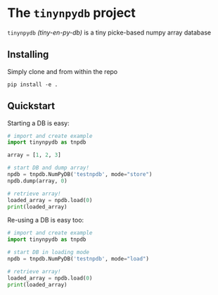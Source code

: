 # The `tinynpydb` project
`tinynpydb` _(tiny-en-py-db)_ is a tiny picke-based numpy array database

## Installing

Simply clone and from within the repo
```
pip install -e .
```

## Quickstart

Starting a DB is easy:

```python
# import and create example
import tinynpydb as tnpdb

array = [1, 2, 3]

# start DB and dump array!
npdb = tnpdb.NumPyDB('testnpdb', mode="store")
npdb.dump(array, 0)

# retrieve array!
loaded_array = npdb.load(0)
print(loaded_array)
```

Re-using a DB is easy too:

```python
# import and create example
import tinynpydb as tnpdb

# start DB in loading mode
npdb = tnpdb.NumPyDB('testnpdb', mode="load")

# retrieve array!
loaded_array = npdb.load(0)
print(loaded_array)
```